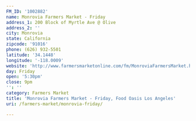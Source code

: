 ```yaml
---
FM_ID: '1002882'
name: Monrovia Farmers Market - Friday
address_1: 200 Block of Myrtle Ave @ Olive
address_2: ''
city: Monrovia
state: California
zipcode: '91016'
phone: (626) 932-5501
latitude: '34.1448'
longitude: '-118.0009'
website: 'http://www.farmersmarketonline.com/fm/MonroviaFarmersMarket.html'
day: Friday
open: '5:30pm'
close: 9pm
'': ''
category: Farmers Market
title: 'Monrovia Farmers Market - Friday, Food Oasis Los Angeles'
uri: /farmers-market/monrovia-friday/

---
```

